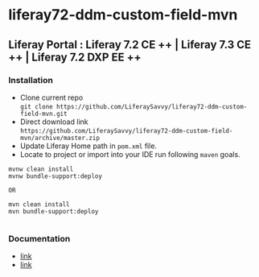 # liferay72-ddm-custom-field-mvn
## Liferay Portal : Liferay 7.2 CE ++ |  Liferay 7.3 CE ++ | Liferay 7.2 DXP EE ++
### Installation
* Clone current repo  
`git clone https://github.com/LiferaySavvy/liferay72-ddm-custom-field-mvn.git` 
* Direct download link  
`https://github.com/LiferaySavvy/liferay72-ddm-custom-field-mvn/archive/master.zip`     
* Update Liferay Home path in `pom.xml` file. 
* Locate to project or import into your IDE run following `maven` goals.  

````
mvnw clean install
mvnw bundle-support:deploy

OR

mvn clean install
mvn bundle-support:deploy


````
### Documentation 
* [link](link)
* [link](link) 

